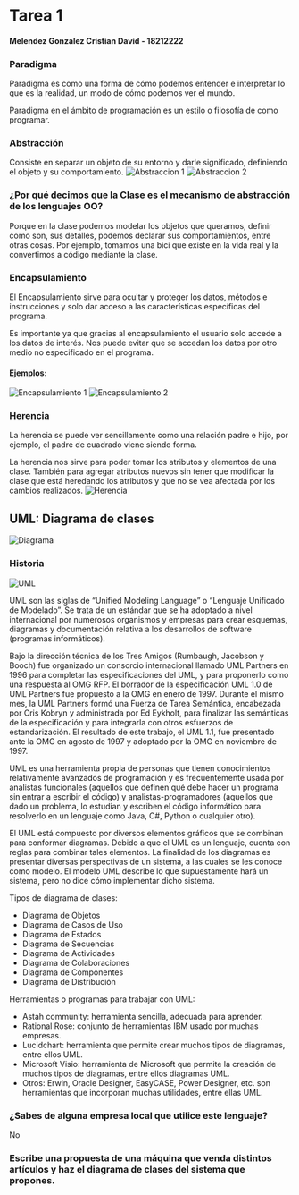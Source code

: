 # Tarea 1
#### Melendez Gonzalez Cristian David - 18212222

### Paradigma
Paradigma es como una forma de cómo podemos entender e interpretar lo que es la realidad, un modo de cómo podemos ver el mundo.

Paradigma en el ámbito de programación es un estilo o filosofía de como programar.

### Abstracción
Consiste en separar un objeto de su entorno y darle significado, definiendo el objeto y su comportamiento.
![Abstraccion 1](./img/abs1.png)
![Abstraccion 2](./img/abs2.PNG)

### ¿Por qué decimos que la Clase es el mecanismo de abstracción de los lenguajes OO?
Porque en la clase podemos modelar los objetos que queramos, definir como son, sus detalles, podemos declarar sus comportamientos, entre otras cosas. Por ejemplo, tomamos una bici que existe en la vida real y la convertimos a código mediante la clase.

### Encapsulamiento
El Encapsulamiento sirve para ocultar y proteger los datos, métodos e instrucciones y solo dar acceso a las características específicas del programa.

Es importante ya que gracias al encapsulamiento el usuario solo accede a los datos de interés. Nos puede evitar que se accedan los datos por otro medio no especificado en el programa.

#### Ejemplos:
![Encapsulamiento 1](./img/enc2.jpg)
![Encapsulamiento 2](./img/enc1.png)

### Herencia
La herencia se puede ver sencillamente como una relación padre e hijo, por ejemplo, el padre de cuadrado viene siendo forma.

La herencia nos sirve para poder tomar los atributos y elementos de una clase. También para agregar atributos nuevos sin tener que modificar la clase que está heredando los atributos y que no se vea afectada por los cambios realizados.
![Herencia](./img/hrc.jpg)

## UML: Diagrama de clases
![Diagrama](./img/dgm.png)

### Historia
![UML](./img/uml.jpg)

UML son las siglas de “Unified Modeling Language” o “Lenguaje Unificado de Modelado”. Se trata de un estándar que se ha adoptado a nivel internacional por numerosos organismos y empresas para crear esquemas, diagramas y documentación relativa a los desarrollos de software (programas informáticos).

Bajo la dirección técnica de los Tres Amigos (Rumbaugh, Jacobson y Booch) fue organizado un consorcio internacional llamado UML Partners en 1996 para completar las especificaciones del UML, y para proponerlo como una respuesta al OMG RFP. El borrador de la especificación UML 1.0 de UML Partners fue propuesto a la OMG en enero de 1997. Durante el mismo mes, la UML Partners formó una Fuerza de Tarea Semántica, encabezada por Cris Kobryn y administrada por Ed Eykholt, para finalizar las semánticas de la especificación y para integrarla con otros esfuerzos de estandarización. El resultado de este trabajo, el UML 1.1, fue presentado ante la OMG en agosto de 1997 y adoptado por la OMG en noviembre de 1997.

UML es una herramienta propia de personas que tienen conocimientos relativamente avanzados de programación y es frecuentemente usada por analistas funcionales (aquellos que definen qué debe hacer un programa sin entrar a escribir el código) y analistas-programadores (aquellos que dado un problema, lo estudian y escriben el código informático para resolverlo en un lenguaje como Java, C#, Python o cualquier otro).

El UML está compuesto por diversos elementos gráficos que se combinan para conformar diagramas. Debido a que el UML es un lenguaje, cuenta con reglas para combinar tales elementos. La finalidad de los diagramas es presentar diversas perspectivas de un sistema, a las cuales se les conoce como modelo. El modelo UML describe lo que supuestamente hará un sistema, pero no dice cómo implementar dicho sistema.

Tipos de diagrama de clases:
* Diagrama de Objetos
* Diagrama de Casos de Uso
* Diagrama de Estados
* Diagrama de Secuencias
* Diagrama de Actividades
* Diagrama de Colaboraciones
* Diagrama de Componentes
* Diagrama de Distribución

Herramientas o programas para trabajar con UML:
* Astah community: herramienta sencilla, adecuada para aprender.
* Rational Rose: conjunto de herramientas IBM usado por muchas empresas.
* Lucidchart: herramienta que permite crear muchos tipos de diagramas, entre ellos UML.
* Microsoft Visio: herramienta de Microsoft que permite la creación de muchos tipos de diagramas, entre ellos diagramas UML.
* Otros: Erwin, Oracle Designer, EasyCASE, Power Designer, etc. son herramientas que incorporan muchas utilidades, entre ellas UML.

### ¿Sabes de alguna empresa local que utilice este lenguaje?
No

### Escribe una propuesta de una máquina que venda distintos artículos y haz el diagrama de clases del sistema que propones.